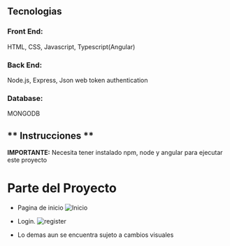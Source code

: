 

## Tecnologias
### Front End:
HTML, CSS, Javascript, Typescript(Angular)

### Back End:
Node.js, Express, Json web token authentication

### Database:
MONGODB

## ** Instrucciones ** 

__IMPORTANTE:__ 
Necesita tener instalado npm, node y angular para ejecutar este proyecto
 
# Parte del Proyecto 

- Pagina de inicio
![Inicio]()

- Login.
![register]()

 - Lo demas aun se encuentra sujeto a cambios visuales
